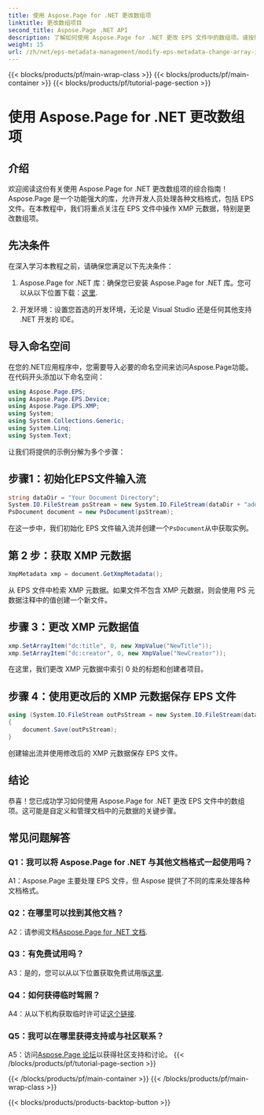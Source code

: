 ```yaml
---
title: 使用 Aspose.Page for .NET 更改数组项
linktitle: 更改数组项目
second_title: Aspose.Page .NET API
description: 了解如何使用 Aspose.Page for .NET 更改 EPS 文件中的数组项。请按照我们的分步指南进行有效的元数据操作。
weight: 15
url: /zh/net/eps-metadata-management/modify-eps-metadata-change-array-items/
---
```


{{< blocks/products/pf/main-wrap-class >}}
{{< blocks/products/pf/main-container >}}
{{< blocks/products/pf/tutorial-page-section >}}

# 使用 Aspose.Page for .NET 更改数组项

## 介绍

欢迎阅读这份有关使用 Aspose.Page for .NET 更改数组项的综合指南！ Aspose.Page 是一个功能强大的库，允许开发人员处理各种文档格式，包括 EPS 文件。在本教程中，我们将重点关注在 EPS 文件中操作 XMP 元数据，特别是更改数组项。

## 先决条件

在深入学习本教程之前，请确保您满足以下先决条件：

1. Aspose.Page for .NET 库：确保您已安装 Aspose.Page for .NET 库。您可以从以下位置下载：[这里](https://releases.aspose.com/page/net/).

2. 开发环境：设置您首选的开发环境，无论是 Visual Studio 还是任何其他支持 .NET 开发的 IDE。

## 导入命名空间

在您的.NET应用程序中，您需要导入必要的命名空间来访问Aspose.Page功能。在代码开头添加以下命名空间：

```csharp
using Aspose.Page.EPS;
using Aspose.Page.EPS.Device;
using Aspose.Page.EPS.XMP;
using System;
using System.Collections.Generic;
using System.Linq;
using System.Text;

```

让我们将提供的示例分解为多个步骤：

## 步骤1：初始化EPS文件输入流

```csharp
string dataDir = "Your Document Directory";
System.IO.FileStream psStream = new System.IO.FileStream(dataDir + "add_simple_props_input.eps", System.IO.FileMode.Open, System.IO.FileAccess.Read);
PsDocument document = new PsDocument(psStream);
```

在这一步中，我们初始化 EPS 文件输入流并创建一个`PsDocument`从中获取实例。

## 第 2 步：获取 XMP 元数据

```csharp
XmpMetadata xmp = document.GetXmpMetadata();
```

从 EPS 文件中检索 XMP 元数据。如果文件不包含 XMP 元数据，则会使用 PS 元数据注释中的值创建一个新文件。

## 步骤 3：更改 XMP 元数据值

```csharp
xmp.SetArrayItem("dc:title", 0, new XmpValue("NewTitle"));
xmp.SetArrayItem("dc:creator", 0, new XmpValue("NewCreator"));
```

在这里，我们更改 XMP 元数据中索引 0 处的标题和创建者项目。

## 步骤 4：使用更改后的 XMP 元数据保存 EPS 文件

```csharp
using (System.IO.FileStream outPsStream = new System.IO.FileStream(dataDir + "change_array_items_output.eps", System.IO.FileMode.Create, System.IO.FileAccess.Write))
{
    document.Save(outPsStream);
}
```

创建输出流并使用修改后的 XMP 元数据保存 EPS 文件。

## 结论

恭喜！您已成功学习如何使用 Aspose.Page for .NET 更改 EPS 文件中的数组项。这可能是自定义和管理文档中的元数据的关键步骤。

## 常见问题解答

### Q1：我可以将 Aspose.Page for .NET 与其他文档格式一起使用吗？

A1：Aspose.Page 主要处理 EPS 文件，但 Aspose 提供了不同的库来处理各种文档格式。

### Q2：在哪里可以找到其他文档？

 A2：请参阅文档[Aspose.Page for .NET 文档](https://reference.aspose.com/page/net/).

### Q3：有免费试用吗？

 A3：是的，您可以从以下位置获取免费试用版[这里](https://releases.aspose.com/).

### Q4：如何获得临时驾照？

 A4：从以下机构获取临时许可证[这个链接](https://purchase.aspose.com/temporary-license/).

### Q5：我可以在哪里获得支持或与社区联系？

 A5：访问[Aspose.Page 论坛](https://forum.aspose.com/c/page/39)以获得社区支持和讨论。
{{< /blocks/products/pf/tutorial-page-section >}}

{{< /blocks/products/pf/main-container >}}
{{< /blocks/products/pf/main-wrap-class >}}

{{< blocks/products/products-backtop-button >}}

